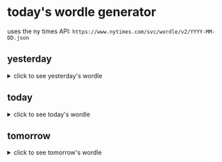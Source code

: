 # today's wordle generator

uses the ny times API: `https://www.nytimes.com/svc/wordle/v2/YYYY-MM-DD.json`

## yesterday

<details>
    <summary>click to see yesterday's wordle</summary>

    taffy

</details>

## today

<details>
    <summary>click to see today's wordle</summary>

    plaid

</details>

## tomorrow

<details>
    <summary>click to see tomorrow's wordle</summary>

    vixen

</details>

